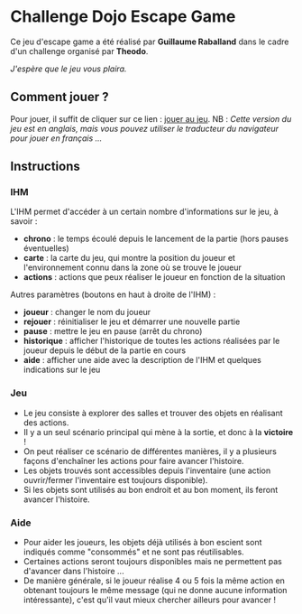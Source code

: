 # Challenge Dojo Escape Game

Ce jeu d'escape game a été réalisé par **Guillaume Raballand** dans le cadre d'un challenge organisé par **Theodo**.

*J'espère que le jeu vous plaira.*

## Comment jouer ?

Pour jouer, il suffit de cliquer sur ce lien : [jouer au jeu](https://xenodochial-tesla-1737dd.netlify.app/).
NB : *Cette version du jeu est en anglais, mais vous pouvez utiliser le traducteur du navigateur pour jouer en français ...*

## Instructions

### IHM

L'IHM permet d'accéder à un certain nombre d'informations sur le jeu, à savoir :
 - **chrono** : le temps écoulé depuis le lancement de la partie (hors pauses éventuelles)
 - **carte** : la carte du jeu, qui montre la position du joueur et l'environnement connu dans la zone où se trouve le joueur
 - **actions** : actions que peux réaliser le joueur en fonction de la situation

Autres paramètres (boutons en haut à droite de l'IHM) :
 - **joueur** : changer le nom du joueur
 - **rejouer** : réinitialiser le jeu et démarrer une nouvelle partie
 - **pause** : mettre le jeu en pause (arrêt du chrono)
 - **historique** : afficher l'historique de toutes les actions réalisées par le joueur depuis le début de la partie en cours
 - **aide** : afficher une aide avec la description de l'IHM et quelques indications sur le jeu

### Jeu

 - Le jeu consiste à explorer des salles et trouver des objets en réalisant des actions.
 - Il y a un seul scénario principal qui mène à la sortie, et donc à la **victoire** !
 - On peut réaliser ce scénario de différentes manières, il y a plusieurs façons d'enchaîner les actions pour faire avancer l'histoire.
 - Les objets trouvés sont accessibles depuis l'inventaire (une action ouvrir/fermer l'inventaire est toujours disponible).
 - Si les objets sont utilisés au bon endroit et au bon moment, ils feront avancer l'histoire.

### Aide

 - Pour aider les joueurs, les objets déjà utilisés à bon escient sont indiqués comme "consommés" et ne sont pas réutilisables.
 - Certaines actions seront toujours disponibles mais ne permettent pas d'avancer dans l'histoire ...
 - De manière générale, si le joueur réalise 4 ou 5 fois la même action en obtenant toujours le même message (qui ne donne aucune information intéressante), c'est qu'il vaut mieux chercher ailleurs pour avancer !